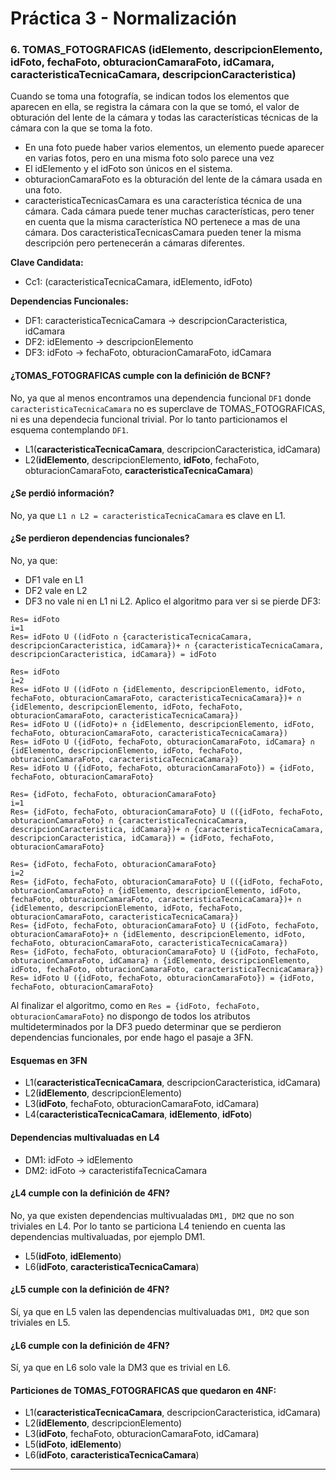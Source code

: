 # Práctica 3 - Normalización

### 6. TOMAS_FOTOGRAFICAS (idElemento, descripcionElemento, idFoto, fechaFoto, obturacionCamaraFoto, idCamara, caracteristicaTecnicaCamara, descripcionCaracteristica)

Cuando se toma una fotografía, se indican todos los elementos que aparecen en ella, se registra la cámara con la que se tomó, el valor de obturación del lente de la cámara y todas las características técnicas de la cámara con la que se toma la foto.
 
* En una foto puede haber varios elementos, un elemento puede aparecer en varias fotos, pero en una misma foto solo parece una vez
* El idElemento y el idFoto son únicos en el sistema.
* obturacionCamaraFoto es la obturación del lente de la cámara usada en una foto.
* caracteristicaTecnicasCamara es una característica técnica de una cámara. Cada cámara puede tener muchas características, pero tener en cuenta que la misma característica NO pertenece a mas de una cámara. Dos caracteristicaTecnicasCamara pueden tener la misma descripción pero pertenecerán a cámaras diferentes.

**Clave Candidata:**
* Cc1: (caracteristicaTecnicaCamara, idElemento, idFoto)

**Dependencias Funcionales:**
* DF1: caracteristicaTecnicaCamara -> descripcionCaracteristica, idCamara
* DF2: idElemento -> descripcionElemento
* DF3: idFoto -> fechaFoto, obturacionCamaraFoto, idCamara


#### ¿TOMAS_FOTOGRAFICAS cumple con la definición de BCNF?

No, ya que al menos encontramos una dependencia funcional `DF1` donde `caracteristicaTecnicaCamara` no es superclave de TOMAS_FOTOGRAFICAS, ni es una dependecia funcional trivial. Por lo tanto particionamos el esquema contemplando `DF1`.

* L1(**caracteristicaTecnicaCamara**, descripcionCaracteristica, idCamara)
* L2(**idElemento**, descripcionElemento, **idFoto**, fechaFoto, obturacionCamaraFoto, **caracteristicaTecnicaCamara**)

#### ¿Se perdió información?

No, ya que `L1 ∩ L2 = caracteristicaTecnicaCamara` es clave en L1.

#### ¿Se perdieron dependencias funcionales?

No, ya que:

* DF1 vale en L1
* DF2 vale en L2
* DF3 no vale ni en L1 ni L2. Aplico el algoritmo para ver si se pierde DF3:
 
```
Res= idFoto
i=1
Res= idFoto U ((idFoto ∩ {caracteristicaTecnicaCamara, descripcionCaracteristica, idCamara})+ ∩ {caracteristicaTecnicaCamara, descripcionCaracteristica, idCamara}) = idFoto 

Res= idFoto
i=2
Res= idFoto U ((idFoto ∩ {idElemento, descripcionElemento, idFoto, fechaFoto, obturacionCamaraFoto, caracteristicaTecnicaCamara})+ ∩ {idElemento, descripcionElemento, idFoto, fechaFoto, obturacionCamaraFoto, caracteristicaTecnicaCamara})
Res= idFoto U ((idFoto)+ ∩ {idElemento, descripcionElemento, idFoto, fechaFoto, obturacionCamaraFoto, caracteristicaTecnicaCamara})
Res= idFoto U ({idFoto, fechaFoto, obturacionCamaraFoto, idCamara} ∩ {idElemento, descripcionElemento, idFoto, fechaFoto, obturacionCamaraFoto, caracteristicaTecnicaCamara})
Res= idFoto U ({idFoto, fechaFoto, obturacionCamaraFoto}) = {idFoto, fechaFoto, obturacionCamaraFoto}

Res= {idFoto, fechaFoto, obturacionCamaraFoto}
i=1
Res= {idFoto, fechaFoto, obturacionCamaraFoto} U (({idFoto, fechaFoto, obturacionCamaraFoto} ∩ {caracteristicaTecnicaCamara, descripcionCaracteristica, idCamara})+ ∩ {caracteristicaTecnicaCamara, descripcionCaracteristica, idCamara}) = {idFoto, fechaFoto, obturacionCamaraFoto} 

Res= {idFoto, fechaFoto, obturacionCamaraFoto}
i=2
Res= {idFoto, fechaFoto, obturacionCamaraFoto} U (({idFoto, fechaFoto, obturacionCamaraFoto} ∩ {idElemento, descripcionElemento, idFoto, fechaFoto, obturacionCamaraFoto, caracteristicaTecnicaCamara})+ ∩ {idElemento, descripcionElemento, idFoto, fechaFoto, obturacionCamaraFoto, caracteristicaTecnicaCamara})
Res= {idFoto, fechaFoto, obturacionCamaraFoto} U ({idFoto, fechaFoto, obturacionCamaraFoto}+ ∩ {idElemento, descripcionElemento, idFoto, fechaFoto, obturacionCamaraFoto, caracteristicaTecnicaCamara})
Res= {idFoto, fechaFoto, obturacionCamaraFoto} U ({idFoto, fechaFoto, obturacionCamaraFoto, idCamara} ∩ {idElemento, descripcionElemento, idFoto, fechaFoto, obturacionCamaraFoto, caracteristicaTecnicaCamara})
Res= idFoto U ({idFoto, fechaFoto, obturacionCamaraFoto}) = {idFoto, fechaFoto, obturacionCamaraFoto}
```

Al finalizar el algoritmo, como en `Res = {idFoto, fechaFoto, obturacionCamaraFoto}` no dispongo de todos los atributos multideterminados por la DF3 puedo determinar que se perdieron dependencias funcionales, por ende hago el pasaje a 3FN.

#### Esquemas en 3FN

* L1(**caracteristicaTecnicaCamara**, descripcionCaracteristica, idCamara)
* L2(**idElemento**, descripcionElemento)
* L3(**idFoto**, fechaFoto, obturacionCamaraFoto, idCamara)
* L4(**caracteristicaTecnicaCamara**, **idElemento**, **idFoto**)

#### Dependencias multivaluadas en L4

* DM1: idFoto -> idElemento
* DM2: idFoto -> caracteristifaTecnicaCamara

#### ¿L4 cumple con la definición de 4FN?

No, ya que existen dependencias multivualadas `DM1, DM2` que no son triviales en L4. Por lo tanto se particiona L4 teniendo en cuenta las dependencias multivaluadas, por ejemplo DM1.

* L5(**idFoto**, **idElemento**)
* L6(**idFoto**, **caracteristicaTecnicaCamara**)

#### ¿L5 cumple con la definición de 4FN?

Sí, ya que en L5 valen las dependencias multivaluadas `DM1, DM2` que son triviales en L5.

#### ¿L6 cumple con la definición de 4FN?

Sí, ya que en L6 solo vale la DM3 que es trivial en L6.

#### Particiones de TOMAS_FOTOGRAFICAS que quedaron en 4NF:

* L1(**caracteristicaTecnicaCamara**, descripcionCaracteristica, idCamara)
* L2(**idElemento**, descripcionElemento)
* L3(**idFoto**, fechaFoto, obturacionCamaraFoto, idCamara)
* L5(**idFoto**, **idElemento**)
* L6(**idFoto**, **caracteristicaTecnicaCamara**)

---
